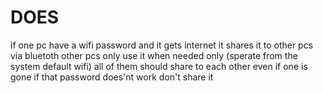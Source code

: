 # DOES

if one pc have a wifi password and it gets internet it shares it to other pcs via bluetoth
other pcs only use it when needed only (sperate from the system default wifi)
all of them should share to each other even if one is gone
if that password does'nt work don't share it
